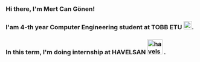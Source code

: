 ### Hi there, I'm Mert Can Gönen!

### I'am 4-th year Computer Engineering student at TOBB ETU <img alt="tobb-etu-logo" width="22px" src="https://www.etu.edu.tr/views/etu/assets/img/tobb_etu_logo.png">. 
### In this term, I'm doing internship at HAVELSAN <img alt="havelsan-logo" width="40px" src="https://upload.wikimedia.org/wikipedia/commons/thumb/c/c8/Havelsan_logo.svg/450px-Havelsan_logo.svg.png"> .

